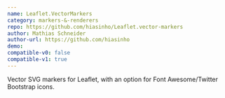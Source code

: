 ```yaml
---
name: Leaflet.VectorMarkers
category: markers-&-renderers
repo: https://github.com/hiasinho/Leaflet.vector-markers
author: Mathias Schneider
author-url: https://github.com/hiasinho
demo: 
compatible-v0: false
compatible-v1: true
---
```


Vector SVG markers for Leaflet, with an option for Font Awesome/Twitter Bootstrap icons.
